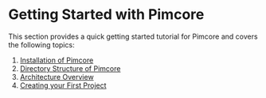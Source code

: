 # Getting Started with Pimcore

This section provides a quick getting started tutorial for Pimcore and covers the following topics: 

1. [Installation of Pimcore](./00_Installation.md)
2. [Directory Structure of Pimcore](./02_Directories_Structure.md)
3. [Architecture Overview](./04_Architecture_Overview.md)
4. [Creating your First Project](./06_Create_A_First_Project.md)

